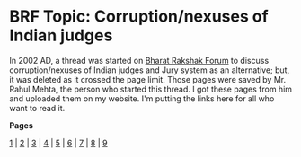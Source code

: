 # BRF Topic: Corruption/nexuses of Indian judges

In 2002 AD, a thread was started on [Bharat Rakshak Forum](https://forums.bharat-rakshak.com/) to discuss corruption/nexuses of Indian judges and Jury system as an alternative; but, it was deleted as it crossed the page limit. Those pages were saved by Mr. Rahul Mehta, the person who started this thread. I got these pages from him and uploaded them on my website. I'm putting the links here for all who want to read it.

**Pages**

[1](https://vinamrsachdeva.github.io/courts/a_proc_list/BRF,year2002.judge_vs_jury.01.htm) | [2](https://vinamrsachdeva.github.io/courts/a_proc_list/BRF,year2002.judge_vs_jury.02.htm) | [3](https://vinamrsachdeva.github.io/courts/a_proc_list/BRF,year2002.judge_vs_jury.03.htm) | [4](https://vinamrsachdeva.github.io/a_proc_list/courts/BRF,year2002.judge_vs_jury.04.htm) | [5](https://vinamrsachdeva.github.io/courts/a_proc_list/BRF,year2002.judge_vs_jury.05.htm) | [6](https://vinamrsachdeva.github.io/courts/a_proc_list/BRF,year2002.judge_vs_jury.06.htm) | [7](https://vinamrsachdeva.github.io/courts/a_proc_list/BRF,year2002.judge_vs_jury.07.htm) | [8](https://vinamrsachdeva.github.io/courts/a_proc_list/BRF,year2002.judge_vs_jury.08.htm) | [9](https://vinamrsachdeva.github.io/a_proc_list/a_proc_list/BRF,year2002.judge_vs_jury.09.htm)
